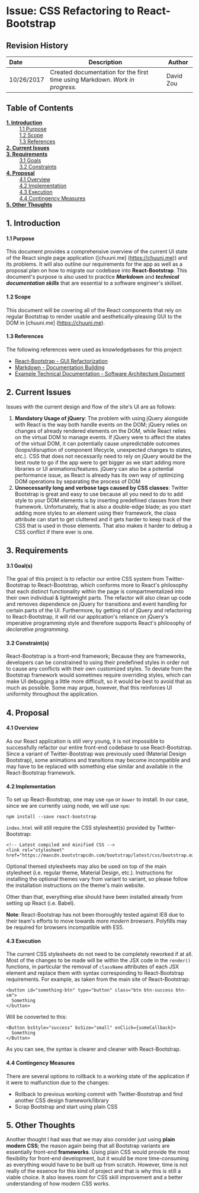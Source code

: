 # Issue: CSS Refactoring to React-Bootstrap

## Revision History

| Date | Description | Author |
| :--- | ----------- | ------ |
| 10/26/2017 | Created documentation for the first time using Markdown. *Work in progress.* | David Zou |

## Table of Contents

[**1. Introduction**](#introduction)  
&nbsp;&nbsp;&nbsp;&nbsp;&nbsp;&nbsp;&nbsp;&nbsp;&nbsp;[1.1 Purpose](#purpose)    
&nbsp;&nbsp;&nbsp;&nbsp;&nbsp;&nbsp;&nbsp;&nbsp;&nbsp;[1.2 Scope](#scope)  
&nbsp;&nbsp;&nbsp;&nbsp;&nbsp;&nbsp;&nbsp;&nbsp;&nbsp;[1.3 References](#references)  
[**2. Current Issues**](#current-issues)  
[**3. Requirements**](#requirements)  
&nbsp;&nbsp;&nbsp;&nbsp;&nbsp;&nbsp;&nbsp;&nbsp;&nbsp;[3.1 Goals](#goals)  
&nbsp;&nbsp;&nbsp;&nbsp;&nbsp;&nbsp;&nbsp;&nbsp;&nbsp;[3.2 Constraints](#constraints)  
[**4. Proposal**](#proposal)  
&nbsp;&nbsp;&nbsp;&nbsp;&nbsp;&nbsp;&nbsp;&nbsp;&nbsp;[4.1 Overview](#proposal-overview)  
&nbsp;&nbsp;&nbsp;&nbsp;&nbsp;&nbsp;&nbsp;&nbsp;&nbsp;[4.2 Implementation](#implementation)  
&nbsp;&nbsp;&nbsp;&nbsp;&nbsp;&nbsp;&nbsp;&nbsp;&nbsp;[4.3 Execution](#execution)  
&nbsp;&nbsp;&nbsp;&nbsp;&nbsp;&nbsp;&nbsp;&nbsp;&nbsp;[4.4 Contingency Measures](#contingency)  
[**5. Other Thoughts**](#other-thoughts)  

## <a name="introduction"></a> 1. Introduction

#### <a name="purpose"></a> 1.1 Purpose

This document provides a comprehensive overview of the current UI state of the React single page application ([chuuni.me] (https://chuuni.me)) and its problems.  It will also outline our requirements for the app as well as a proposal plan on how to migrate our codebase into **React-Bootstrap**.  This document's purpose is also used to practice ***Markdown*** and ***technical documentation skills*** that are essential to a software engineer's skillset.

#### <a name="scope"></a> 1.2 Scope

This document will be covering all of the React components that rely on regular Bootstrap to render usable and aesthetically-pleasing GUI to the DOM in [chuuni.me] (https://chuuni.me).  

#### <a name="references"></a> 1.3 References

The following references were used as knowledgebases for this project:

* [React-Bootstrap - GUI Refactorization](https://react-bootstrap.github.io/)
* [Markdown - Documentation Building](https://daringfireball.net/projects/markdown/)
* [Example Technical Documentation - Software Architecture Document](http://www.ecs.csun.edu/~rlingard/COMP684/Example2SoftArch.htm)

## <a name="current-issues"></a> 2. Current Issues

Issues with the current design and flow of the site's UI are as follows:

1. **Mandatory Usage of jQuery**: The problem with using jQuery alongside with React is the way both handle events on the DOM; jQuery relies on changes of already rendered elements on the DOM, while React relies on the virtual DOM to manage events.  If jQuery were to affect the states of the virtual DOM, it can potentially cause unpredictable outcomes (loops/disruption of component lifecycle, unexpected changes to states, etc.).  CSS that does not necessarily need to rely on jQuery would be the best route to go if the app were to get bigger as we start adding more libraries or UI animations/features.  jQuery can also be a potential performance issue, as React is already has its own way of optimizing DOM operations by separating the process of DOM 
2. **Unnecessarily long and verbose tags caused by CSS classes**: Twitter Bootstrap is great and easy to use because all you need to do to add style to your DOM elements is by inserting predefined classes from their framework.  Unfortunately, that is also a double-edge blade; as you start adding more styles to an element using their framework, the class attribute can start to get cluttered and it gets harder to keep track of the CSS that is used in those elements.  That also makes it harder to debug a CSS conflict if there ever is one.

## <a name="requirements"></a> 3. Requirements

#### <a name="goals"></a> 3.1 Goal(s)

The goal of this project is to refactor our entire CSS system from Twitter-Bootstrap to React-Bootstrap, which conforms more to React's philosophy that each distinct functionality within the page is compartmentalized into their own individual & lightweight parts.  The refactor will also clean up code and removes dependence on jQuery for transitions and event handling for certain parts of the UI.  Furthermore, by getting rid of jQuery and refactoring to React-Bootstrap, it will rid our application's reliance on jQuery's imperative programming style and therefore supports React's philosophy of *declarative programming*.

#### <a name="constraints"></a> 3.2 Constraint(s)

React-Bootstrap is a front-end framework; Because they are frameworks, developers can be constrained to using their predefined styles in order not to cause any conflicts with their own customized styles.  To deviate from the Bootstrap framework would sometimes require overriding styles, which can make UI debugging a little more difficult, so it would be best to avoid that as much as possible.  Some may argue, however, that this reinforces UI uniformity throughout the application.

## <a name="proposal"></a> 4. Proposal

#### <a name="proposal-overview"></a> 4.1 Overview

As our React application is still very young, it is not impossible to successfully refactor our entire front-end codebase to use React-Bootstrap.  Since a variant of Twitter-Bootstrap was previously used (Material Design Bootstrap), some animations and transitions may become incompatible and may have to be replaced with something else similar and available in the React-Bootstrap framework.

#### <a name="implementation"></a> 4.2 Implementation

To set up React-Bootstrap, one may use `npm` or `bower` to install.  In our case, since we are currently using node, we will use `npm`:

    npm install --save react-bootstrap

 `index.html` will still require the CSS stylesheet(s) provided by Twitter-Bootstrap:

``` 
<!-- Latest compiled and minified CSS -->
<link rel="stylesheet" href="https://maxcdn.bootstrapcdn.com/bootstrap/latest/css/bootstrap.min.css">
```

Optional themed stylesheets may also be used on top of the main stylesheet (i.e. regular theme, Material Design, etc.).  Instructions for installing the optional themes vary from variant to variant, so please follow the installation instructions on the theme's main website.

Other than that, everything else should have been installed already from setting up React (i.e. Babel).

**Note**: React-Bootstrap has not been thoroughly tested against IE8 due to their team's efforts to move towards more *modern browsers*.  Polyfills may be required for browsers incompatible with ES5.

#### <a name="execution"></a> 4.3 Execution

The current CSS stylesheets do not need to be completely reworked if at all.  Most of the changes to be made will be within the JSX code in the `render()` functions, in particular the removal of `className` attributes of each JSX element and replace them with syntax corresponding to React-Bootstrap requirements. For example, as taken from the main site of React-Bootstrap:

	<button id="something-btn" type="button" class="btn btn-success btn-sm">  
	  Something
	</button>

Will be converted to this:

    <Button bsStyle="success" bsSize="small" onClick={someCallback}>
      Something
    </Button>

As you can see, the syntax is clearer and cleaner with React-Bootstrap.

#### <a name="contingency"></a> 4.4 Contingency Measures

There are several options to rollback to a working state of the application if it were to malfunction due to the changes:

* Rollback to previous working commit with Twitter-Bootstrap and find another CSS design framework/library
* Scrap Bootstrap and start using plain CSS



## <a name="other-thoughts"></a> 5. Other Thoughts

Another thought I had was that we may also consider just using **plain modern CSS**; the reason again being that all Bootstrap variants are essentially front-end **frameworks**.  Using plain CSS would provide the most flexibility for front-end development, but it would be more time-consuming as everything would have to be built up from scratch.  However, time is not really of the essence for this kind of project and that is why this is still a viable choice.  It also leaves room for CSS skill improvement and a better understanding of how modern CSS works.